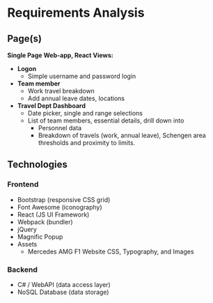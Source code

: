 # Requirements Analysis

## Page(s)

**Single Page Web-app, React Views:**
- **Logon**
    - Simple username and password login
- **Team member**
    - Work travel breakdown
    - Add annual leave dates, locations
- **Travel Dept Dashboard**
    - Date picker, single and range selections
    - List of team members, essential details, drill down into
        - Personnel data
        - Breakdown of travels (work, annual leave), Schengen area thresholds and proximity to limits.


## Technologies

### Frontend
- Bootstrap (responsive CSS grid)
- Font Awesome (iconography)
- React (JS UI Framework)
- Webpack (bundler)
- jQuery
- Magnific Popup 
- Assets
    - Mercedes AMG F1 Website CSS, Typography, and Images

### Backend
- C# / WebAPI (data access layer)
- NoSQL Database (data storage)
